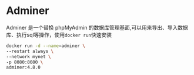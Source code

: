 

# Adminer

Adminer 是一个替换 phpMyAdmin 的数据库管理基面,可以用来导出、导入数据库、执行sql等操作，使用`docker run`快速安装


```bash
docker run -d --name=adminer \
--restart always \
--network mynet \
-p 8080:8080 \
adminer:4.8.0
```